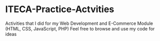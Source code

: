 # ITECA-Practice-Actvities
Activities that I did for my Web Development and E-Commerce Module (HTML, CSS, JavaScript, PHP)
Feel free to browse and use my code for ideas
